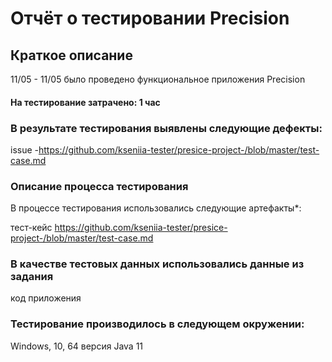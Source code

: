 # Отчёт о тестировании Precision

## Краткое описание
11/05 - 11/05 было проведено функциональное приложения Precision

#### На тестирование затрачено: 1 час

### В результате тестирования выявлены следующие дефекты:

 issue -https://github.com/kseniia-tester/presice-project-/blob/master/test-case.md 

### Описание процесса тестирования
В процессе тестирования использовались следующие артефакты*:

тест-кейс https://github.com/kseniia-tester/presice-project-/blob/master/test-case.md


### В качестве тестовых данных использовались данные из задания

код приложения 

### Тестирование производилось в следующем окружении:

Windows, 10, 64 
версия Java 11 
